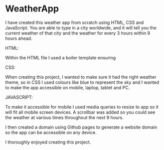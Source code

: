 # WeatherApp

I have created this weather app from scratch  using HTML, CSS and JavaScript. You are able to type in a city worldwide, and it will tell you the current weather of that city and the weather for every 3 hours within 9 hours ahead.


HTML: 

Within the HTML file I used a boiler template ensuring  

CSS: 

When creating this project, I wanted to make sure it had the right weather theme, so in CSS I used colours like blue to represent the sky and I wanted to make the app accessible on mobile, laptop, tablet and PC. 

JAVASCRIPT: 



To make it accessible for mobile I used media queries to resize to app so it will fit all mobile screen devices. A scrollbar was added so you could see the weather at various times throughout the next 9 hours. 

I then created a domain using Github pages to generate a website domain so the app can be accessible on any device.

I thoroughly enjoyed creating this project. 